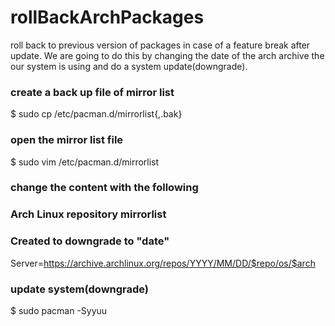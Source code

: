 # rollBackArchPackages
roll back to previous version of packages in case of a feature break after update.
We are going to do this by changing the date of the arch archive the our system is using and do a system update(downgrade).

### create a back up file of mirror list
$ sudo cp /etc/pacman.d/mirrorlist{,.bak}

### open the mirror list file
$ sudo vim /etc/pacman.d/mirrorlist

### change the content with the following
### Arch Linux repository mirrorlist
### Created to downgrade to "date"
Server=https://archive.archlinux.org/repos/YYYY/MM/DD/$repo/os/$arch

### update system(downgrade)
$ sudo pacman -Syyuu
